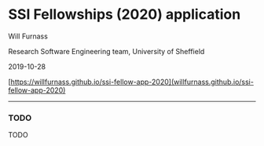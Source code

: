# SSI Fellowships (2020) application

Will Furnass

Research Software Engineering team, University of Sheffield

2019-10-28

[https://willfurnass.github.io/ssi-fellow-app-2020](willfurnass.github.io/ssi-fellow-app-2020)

---
### TODO

TODO

